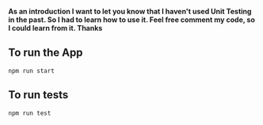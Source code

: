 **As an introduction I want to let you know that I haven't used Unit Testing in the past. So I had to learn how to use it.
Feel free comment my code, so I could learn from it. Thanks**

## To run the App
```
npm run start
```
## To run tests
```
npm run test
```

